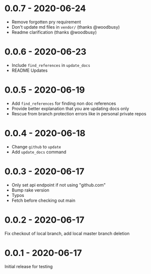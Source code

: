 # 0.0.7 - 2020-06-24

- Remove forgotten pry requirement
- Don't update md files in `vendor/` (thanks @woodbusy)
- Readme clarification (thanks @woodbusy)

# 0.0.6 - 2020-06-23

- Include `find_references` in `update_docs`
- README Updates

# 0.0.5 - 2020-06-19

- Add `find_references` for finding non doc references
- Provide better explanation that you are updating docs only
- Rescue from branch protection errors like in personal private repos

# 0.0.4 - 2020-06-18

- Change `github` to `update`
- Add `update_docs` command

# 0.0.3 - 2020-06-17

- Only set api endpoint if not using "github.com"
- Bump rake version
- Typos
- Fetch before checking out main

# 0.0.2 - 2020-06-17

Fix checkout of local branch, add local master branch deletion

# 0.0.1 - 2020-06-17

Initial release for testing
